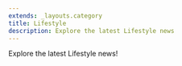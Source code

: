 ```yaml
---
extends: _layouts.category
title: Lifestyle
description: Explore the latest Lifestyle news
---
```


Explore the latest Lifestyle news!
